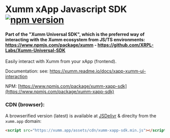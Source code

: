 # Xumm xApp Javascript SDK [![npm version](https://badge.fury.io/js/xumm-xapp-sdk.svg)](https://badge.fury.io/js/xumm-xapp-sdk)

#### Part of the "Xumm Universal SDK", which is the preferred way of interacting with the Xumm ecosystem from JS/TS environments: https://www.npmjs.com/package/xumm - https://github.com/XRPL-Labs/Xumm-Universal-SDK

Easily interact with Xumm from your xApp (frontend).

Documentation: see: https://xumm.readme.io/docs/xapp-xumm-ui-interaction

NPM:
[https://www.npmjs.com/package/xumm-xapp-sdk](https://www.npmjs.com/package/xumm-xapp-sdk)

### CDN (browser):

A browserified version (latest) is available at [JSDelivr](https://cdn.jsdelivr.net/npm/xumm-xapp-sdk/dist/browser.min.js) & direclty from the `xumm.app` domain:

```html
<script src="https://xumm.app/assets/cdn/xumm-xapp-sdk.min.js"></script>
```
